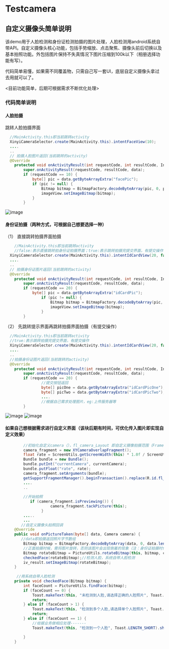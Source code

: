 # Testcamera
## 自定义摄像头简单说明


该demo用于人脸检测和身份证检测拍摄的图片处理，人脸检测用android系统自带API。自定义摄像头核心功能，包括手势缩放、点击聚焦、摄像头前后切换以及基本拍照功能。外包括图片保持不失真情况下图片压缩到100k以下（相册选择功能有写）。


代码简单易懂，如果需不同覆盖物，只需自己写一套UI，底层自定义摄像头拿过去用就可以了。


<目前功能简单，后期可根据需求不断优化处理>


### 代码简单说明
#### 人脸拍摄
  跳转人脸拍摄界面
```java
  //MainActivity.this即当前跳转activity
  XinyiCameraSelector.create(MainActivity.this).intentFaceView(10);
  ....
  ..
  // 拍摄人脸图片返回(当前跳转的activity)
  @Override
    protected void onActivityResult(int requestCode, int resultCode, Intent data) {
        super.onActivityResult(requestCode, resultCode, data);
        if (requestCode == 10) {
            byte[] pic = data.getByteArrayExtra("facePic");
            if (pic != null) {
                Bitmap bitmap = BitmapFactory.decodeByteArray(pic, 0, pic.length);
                imageView.setImageBitmap(bitmap);
            }
        }
  ``` 
  ![image](https://github.com/xinyitech/Testcamera/blob/master/raw/face.png)
  
#### 身份证拍摄（两种方式，可根据自己想要选择一种）
（1） 直接跳转拍摄界面拍摄
```java
    //MainActivity.this即当前跳转activity
    //false:表示直接跳转拍身份证拍摄界面；true:表示跳转拍摄完提交界面，有提交操作
  XinyiCameraSelector.create(MainActivity.this).intentIdCardView(20, false);
  ....
  ..
  // 拍摄身份证图片返回(当前跳转的activity)
  @Override
    protected void onActivityResult(int requestCode, int resultCode, Intent data) {
        super.onActivityResult(requestCode, resultCode, data);
        if (requestCode == 20) {
            byte[] pic = data.getByteArrayExtra("idCardPic");
                if (pic != null) {
                    Bitmap bitmap = BitmapFactory.decodeByteArray(pic, 0, pic.length);
                    imageView.setImageBitmap(bitmap);
                }
        }
  ``` 
  
 （2） 先跳转提示界面再跳转拍摄界面拍摄（有提交操作）
```java
  //MainActivity.this即当前跳转activity
  //true:表示跳转拍摄完提交界面，有提交操作
  XinyiCameraSelector.create(MainActivity.this).intentIdCardView(20, false);
  ....
  ..
  //拍摄身份证图片返回(当前跳转的activity)
  @Override
    protected void onActivityResult(int requestCode, int resultCode, Intent data) {
        super.onActivityResult(requestCode, resultCode, data);
        if (requestCode == 20) {
                //提交按钮返回
                byte[] picOne = data.getByteArrayExtra("idCardPicOne");//身份证正面
                byte[] picTwo = data.getByteArrayExtra("idCardPicTwo");//身份证反面
                ....
                //根据自己需求处理图片，eg:上传服务器等
        }
  ``` 
  
   ![image](https://github.com/xinyitech/Testcamera/blob/master/raw/id1.png)
   ![image](https://github.com/xinyitech/Testcamera/blob/master/raw/id2.png)

#### 如果自己想根据需求进行自定义界面（该块后期有时间，可优化传入图片即实现自定义效果）

```java
        //初始化自定义camera（），fl_camera_Layout 即自定义摄像拍摄范围（FrameLayout）
        camera_fragment = new XYCameraOverlapFragment();
        float rate = ScreenUtils.getScreenWidth(this) * 1.0f / ScreenUtils.getScreenHeight(this);
        Bundle bundle = new Bundle();
        bundle.putInt("currentCamera", currentCamera);
        bundle.putFloat("rate", rate);
        camera_fragment.setArguments(bundle);
        getSupportFragmentManager().beginTransaction().replace(R.id.fl_camera_Layout, camera_fragment).commit();
        ....
        ..
        
        //开始拍照
           if (camera_fragment.isPreviewing()) {
                    camera_fragment.tackPicture(this);
                }     
        .....
        ...
       //自定义摄像头拍照回调
    @Override
    public void onPictureTaken(byte[] data, Camera camera) {
       //data即拍摄返回照片字节数组
        Bitmap bitmap = BitmapFactory.decodeByteArray(data, 0, data.length);
        //正面拍摄时候，需将图片旋转，否则该图片会出现倒着的现象（注：身份证拍摄时候不需要旋转）
        Bitmap rotateBitmap = PictureUtils.rotateBitmap(this, bitmap, currentCamera);
        checkedFace(rotateBitmap);//检测人脸，系统自带人脸检测
        iv_result.setImageBitmap(rotateBitmap);
    } 
    
     //用系统自带人脸检测
    private void checkedFace(Bitmap bitmap) {
        int faceCount = PictureUtils.findFace(bitmap);
        if (faceCount == 0) {
            Toast.makeText(this, "未检测到人脸,请选择正确的人脸照片", Toast.LENGTH_SHORT).show();
            return;
        } else if (faceCount > 1) {
            Toast.makeText(this, "检测到多个人脸,请选择单个人脸照片", Toast.LENGTH_SHORT).show();
            return;
        } else if (faceCount == 1) {
            //给据业务做相应处理-------
            Toast.makeText(this, "检测到一个人脸", Toast.LENGTH_SHORT).show();

        }
    }
    
  ```  

